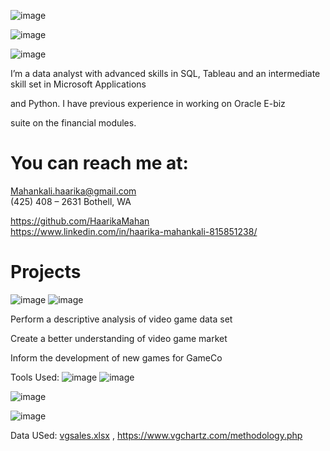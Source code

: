 ![image](https://user-images.githubusercontent.com/107511180/181687546-0ca993bc-f93f-4ef0-bef1-4cd6ab261f3f.png)


![image](https://user-images.githubusercontent.com/107511180/181715936-4a7b7b57-6384-4ff0-9ef2-75d86f72859a.png)

![image](https://user-images.githubusercontent.com/107511180/181716702-8fde9109-17ea-4f05-b3c1-0f34f6d67854.png)

I’m a data analyst with advanced skills in 
SQL, Tableau and an intermediate skill set in Microsoft Applications

and Python. I have previous experience in working on Oracle E-biz 

suite on the financial modules.




# You can reach me at:

Mahankali.haarika@gmail.com      
(425) 408 – 2631 Bothell, WA

 https://github.com/HaarikaMahan                    
 https://www.linkedin.com/in/haarika-mahankali-815851238/    
 

# Projects

![image](https://user-images.githubusercontent.com/107511180/181689469-fad0b1d9-ef9d-4b79-8b54-7b8f52a6ec7e.png)
![image](https://user-images.githubusercontent.com/107511180/181725919-0e4b04f5-6140-4281-afa3-d93b72fa1a49.png)

Perform a descriptive analysis of video game data set              

Create a better understanding of video game market

Inform the development of new games for GameCo

Tools Used: ![image](https://user-images.githubusercontent.com/107511180/181726730-5beaad3d-3740-47e7-a5f8-09f2184ad3ae.png)     ![image](https://user-images.githubusercontent.com/107511180/181726793-ed8b02cd-b08c-4e70-82ac-b45f381204e4.png)


![image](https://user-images.githubusercontent.com/107511180/181726646-74a69ed2-dbc6-4393-908e-a18b845fba50.png)

![image](https://user-images.githubusercontent.com/107511180/181726152-010ec507-b984-4a45-a368-71aa6ae0dcfd.png)



Data USed: [vgsales.xlsx](https://github.com/HaarikaMahan/HaarikaMahan.github.io/files/9218399/vgsales.xlsx) , https://www.vgchartz.com/methodology.php




